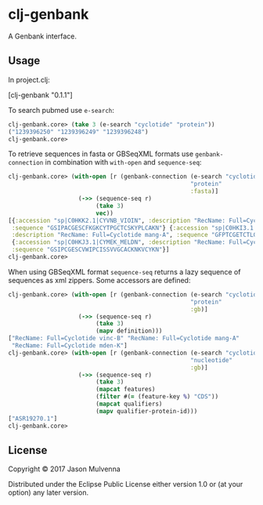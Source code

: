 # clj-genbank

A Genbank interface.

## Usage

In project.clj:

[clj-genbank "0.1.1"]

To search pubmed use `e-search`:

```clojure
clj-genbank.core> (take 3 (e-search "cyclotide" "protein"))
("1239396250" "1239396249" "1239396248")
clj-genbank.core>
```

To retrieve sequences in fasta or GBSeqXML formats use
`genbank-connection` in combination with `with-open` and
`sequence-seq`:

```clojure
clj-genbank.core> (with-open [r (genbank-connection (e-search "cyclotide" "protein")
                                                    "protein"
                                                    :fasta)]
                    (->> (sequence-seq r)
                         (take 3)
                         vec))
[{:accession "sp|C0HKK2.1|CYVNB_VIOIN", :description "RecName: Full=Cyclotide vinc-B",
 :sequence "GSIPACGESCFKGKCYTPGCTCSKYPLCAKN"} {:accession "sp|C0HKI3.1|CYMNA_MELAG",
 :description "RecName: Full=Cyclotide mang-A", :sequence "GFPTCGETCTLGTCNTPGCTCSWPICTRD"}
 {:accession "sp|C0HKJ3.1|CYMEK_MELDN", :description "RecName: Full=Cyclotide mden-K",
 :sequence "GSIPCGESCVWIPCISSVVGCACKNKVCYKN"}]
clj-genbank.core>
```

When using GBSeqXML format `sequence-seq` returns a lazy sequence of
sequences as xml zippers. Some accessors are defined:

```clojure
clj-genbank.core> (with-open [r (genbank-connection (e-search "cyclotide" "protein")
                                                    "protein"
                                                    :gb)]
                    (->> (sequence-seq r)
                         (take 3)
                         (mapv definition)))
["RecName: Full=Cyclotide vinc-B" "RecName: Full=Cyclotide mang-A"
 "RecName: Full=Cyclotide mden-K"]
clj-genbank.core> (with-open [r (genbank-connection (e-search "cyclotide" "nucleotide")
                                                    "nucleotide"
                                                    :gb)]
                    (->> (sequence-seq r)
                         (take 3)
                         (mapcat features)
                         (filter #(= (feature-key %) "CDS"))
                         (mapcat qualifiers)
                         (mapv qualifier-protein-id)))
["ASR19270.1"]
clj-genbank.core>
```

## License

Copyright © 2017 Jason Mulvenna

Distributed under the Eclipse Public License either version 1.0 or (at
your option) any later version.
